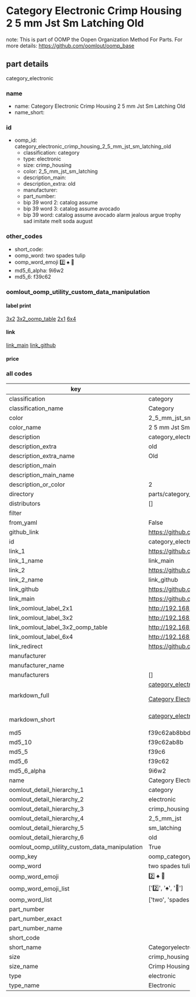 # Category Electronic Crimp Housing 2 5 mm Jst Sm Latching Old  

note: This is part of OOMP the Oopen Organization Method For Parts. For more details: https://github.com/oomlout/oomp_base

##  part details
  



category_electronic



### name
* name: Category Electronic Crimp Housing 2 5 mm Jst Sm Latching Old
* name_short: 
### id
* oomp_id: category_electronic_crimp_housing_2_5_mm_jst_sm_latching_old
  * classification: category
  * type: electronic
  * size: crimp_housing
  * color: 2_5_mm_jst_sm_latching
  * description_main: 
  * description_extra: old
  * manufacturer: 
  * part_number: 
  * bip 39 word 2: catalog assume
  * bip 39 word 3: catalog assume avocado
  * bip 39 word: catalog assume avocado alarm jealous argue trophy sad imitate melt soda august

### other_codes
* short_code: 
* oomp_word: two spades tulip
* oomp_word_emoji :two: :spades: :tulip:
* md5_6_alpha: 9i6w2
* md5_6: f39c62






### oomlout_oomp_utility_custom_data_manipulation
#### label print
[3x2](http://192.168.1.245:1112/?label=oomp%209i6w2)
[3x2_oomp_table](http://192.168.1.108:1112/?label=oomp%209i6w2)
[2x1](http://192.168.1.242:1112/?label=oomp%209i6w2)
[6x4](http://192.168.1.55:1112/?label=oomp%209i6w2)    

#### link

[link_main](https://github.com/oomlout/oomlout_oomp_version_1_messy/tree/main/parts/category_electronic_crimp_housing_2_5_mm_jst_sm_latching_old) [link_github](https://github.com/oomlout/oomlout_oomp_version_1_messy/tree/main/parts/category_electronic_crimp_housing_2_5_mm_jst_sm_latching_old)                             

#### price







### all codes 
| key | value |  
| --- | --- |  
| classification | category |  
| classification_name | Category |  
| color | 2_5_mm_jst_sm_latching |  
| color_name | 2 5 mm Jst Sm Latching |  
| description | category_electronic |  
| description_extra | old |  
| description_extra_name | Old |  
| description_main |  |  
| description_main_name |  |  
| description_or_color | 2  |  
| directory | parts/category_electronic_crimp_housing_2_5_mm_jst_sm_latching_old |  
| distributors | [] |  
| filter |  |  
| from_yaml | False |  
| github_link | https://github.com/oomlout/oomlout_oomp_part_src/tree/main/parts/category_electronic_crimp_housing_2_5_mm_jst_sm_latching_old |  
| id | category_electronic_crimp_housing_2_5_mm_jst_sm_latching_old |  
| link_1 | https://github.com/oomlout/oomlout_oomp_version_1_messy/tree/main/parts/category_electronic_crimp_housing_2_5_mm_jst_sm_latching_old |  
| link_1_name | link_main |  
| link_2 | https://github.com/oomlout/oomlout_oomp_version_1_messy/tree/main/parts/category_electronic_crimp_housing_2_5_mm_jst_sm_latching_old |  
| link_2_name | link_github |  
| link_github | https://github.com/oomlout/oomlout_oomp_version_1_messy/tree/main/parts/category_electronic_crimp_housing_2_5_mm_jst_sm_latching_old |  
| link_main | https://github.com/oomlout/oomlout_oomp_version_1_messy/tree/main/parts/category_electronic_crimp_housing_2_5_mm_jst_sm_latching_old |  
| link_oomlout_label_2x1 | http://192.168.1.242:1112/?label=oomp%209i6w2 |  
| link_oomlout_label_3x2 | http://192.168.1.245:1112/?label=oomp%209i6w2 |  
| link_oomlout_label_3x2_oomp_table | http://192.168.1.108:1112/?label=oomp%209i6w2 |  
| link_oomlout_label_6x4 | http://192.168.1.55:1112/?label=oomp%209i6w2 |  
| link_redirect | https://github.com/oomlout/oomlout_oomp_version_1_messy/tree/main/parts/category_electronic_crimp_housing_2_5_mm_jst_sm_latching_old |  
| manufacturer |  |  
| manufacturer_name |  |  
| manufacturers | [] |  
| markdown_full | [category_electronic_crimp_housing_2_5_mm_jst_sm_latching_old](none)<br>[](none)<br>[Category Electronic Crimp Housing 2 5 Mm Jst Sm Latching Old](none)<br><br> |  
| markdown_short | [category_electronic_crimp_housing_2_5_mm_jst_sm_latching_old](none)<br><br> |  
| md5 | f39c62ab8bbdbd1c2e3bc05c1fc3791f |  
| md5_10 | f39c62ab8b |  
| md5_5 | f39c6 |  
| md5_6 | f39c62 |  
| md5_6_alpha | 9i6w2 |  
| name | Category Electronic Crimp Housing 2 5 mm Jst Sm Latching Old |  
| oomlout_detail_hierarchy_1 | category |  
| oomlout_detail_hierarchy_2 | electronic |  
| oomlout_detail_hierarchy_3 | crimp_housing |  
| oomlout_detail_hierarchy_4 | 2_5_mm_jst |  
| oomlout_detail_hierarchy_5 | sm_latching |  
| oomlout_detail_hierarchy_6 | old |  
| oomlout_oomp_utility_custom_data_manipulation | True |  
| oomp_key | oomp_category_electronic_crimp_housing_2_5_mm_jst_sm_latching_old |  
| oomp_word | two spades tulip |  
| oomp_word_emoji | :two: :spades: :tulip: |  
| oomp_word_emoji_list | [':two:', ':spades:', ':tulip:'] |  
| oomp_word_list | ['two', 'spades', 'tulip'] |  
| part_number |  |  
| part_number_exact |  |  
| part_number_name |  |  
| short_code |  |  
| short_name | Categoryelectronic |  
| size | crimp_housing |  
| size_name | Crimp Housing |  
| type | electronic |  
| type_name | Electronic |  
